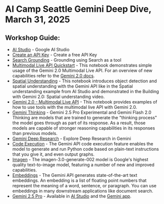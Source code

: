 # AI Camp Seattle Gemini Deep Dive, March 31, 2025

## Workshop Guide:


* [AI Studio](https://ai.dev) - Google AI Studio
* [Create an API Key](https://aistudio.google.com/app/apikey) - Create a free API Key
* [Search Grounding](https://github.com/google-gemini/cookbook/blob/main/quickstarts/Search_Grounding.ipynb) -  Grounding using Search as a tool
* [Multimodal Live API Quickstart](https://github.com/google-gemini/cookbook/blob/main/quickstarts/Get_started_LiveAPI.ipynb) - This notebook demonstrates simple usage of the Gemini 2.0 Multimodal Live API. For an overview of new capabilities refer to the [Gemini 2.0 docs](https://ai.google.dev/gemini-api/docs/models/gemini-v2).
* [Spatial Understanding](https://github.com/google-gemini/cookbook/blob/main/quickstarts/Spatial_understanding.ipynb) - This notebook introduces object detection and spatial understanding with the Gemini API like in the Spatial understanding example from AI Studio and demonstrated in the Building with Gemini 2.0: Spatial understanding video.
* [Gemini 2.0 - Multimodal Live API](https://github.com/google-gemini/cookbook/blob/main/quickstarts/Get_started_LiveAPI_tools.ipynb) - This notebook provides examples of how to use tools with the multimodal live API with Gemini 2.0.
* [Gemini Thinking](https://github.com/google-gemini/cookbook/blob/main/quickstarts/Get_started_thinking.ipynb) - Gemini 2.5 Pro Experimental and Gemini Flash 2.0 Thinking are models that are trained to generate the "thinking process" the model goes through as part of its response. As a result, those models are capable of stronger reasoning capabilities in its responses than previous models.
* [Gemini Deep Research](https://gemini.google/overview/deep-research/?hl=en) - Explore Deep Research in Gemini 
* [Code Execution](https://github.com/google-gemini/cookbook/blob/main/quickstarts/Code_Execution.ipynb) - The Gemini API code execution feature enables the model to generate and run Python code based on plain-text instructions that you give it, and even output graphs.
* [Imagen](https://github.com/google-gemini/cookbook/blob/main/quickstarts/Get_started_imagen.ipynb)  - The imagen-3.0-generate-002 model is Google's highest quality text-to-image model, featuring a number of new and improved capabilities. 
* [Embeddings](https://github.com/google-gemini/cookbook/blob/main/quickstarts/Embeddings.ipynb) - The Gemini API generates state-of-the-art text embeddings. An embedding is a list of floating point numbers that represent the meaning of a word, sentence, or paragraph. You can use embeddings in many downstream applications like document search.
* [Gemini 2.5 Pro](https://deepmind.google/technologies/gemini/pro/) - Available in [AI Studio](https://aistudio.google.com/app/prompts/new_chat?model=gemini-2.5-pro-exp-03-25) and the [Gemini app](https://gemini.google.com/app).

